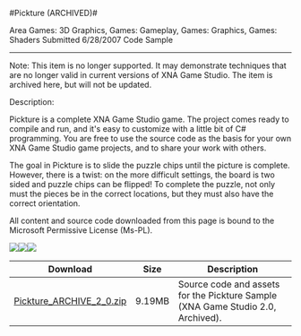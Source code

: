 #Pickture (ARCHIVED)#

Area
Games: 3D Graphics, Games: Gameplay, Games: Graphics, Games: Shaders
Submitted
6/28/2007
Code Sample

---

Note: This item is no longer supported. It may demonstrate techniques that are no longer valid in current versions of XNA Game Studio. The item is archived here, but will not be updated.

Description:

Pickture is a complete XNA Game Studio game. The project comes ready to compile and run, and it's easy to customize with a little bit of C# programming. You are free to use the source code as the basis for your own XNA Game Studio game projects, and to share your work with others.

The goal in Pickture is to slide the puzzle chips until the picture is complete. However, there is a twist: on the more difficult settings, the board is two sided and puzzle chips can be flipped! To complete the puzzle, not only must the pieces be in the correct locations, but they must also have the correct orientation.


All content and source code downloaded from this page is bound to the Microsoft Permissive License (Ms-PL).

![](https://github.com/kniEngine/XNAGameStudio/blob/master/Images/XNA_Pickture_01_small.jpg)![](https://github.com/kniEngine/XNAGameStudio/blob/master/Images/XNA_Pickture_02_small.jpg)![](https://github.com/kniEngine/XNAGameStudio/blob/master/Images/XNA_Pickture_03_small.jpg)

		

Download | Size | Description
---|---|---|
[Pickture_ARCHIVE_2_0.zip](https://github.com/kniEngine/XNAGameStudio/blob/master/Samples/Pickture_ARCHIVE_2_0.zip?raw=true) | 9.19MB | Source code and assets for the Pickture Sample (XNA Game Studio 2.0, Archived). 